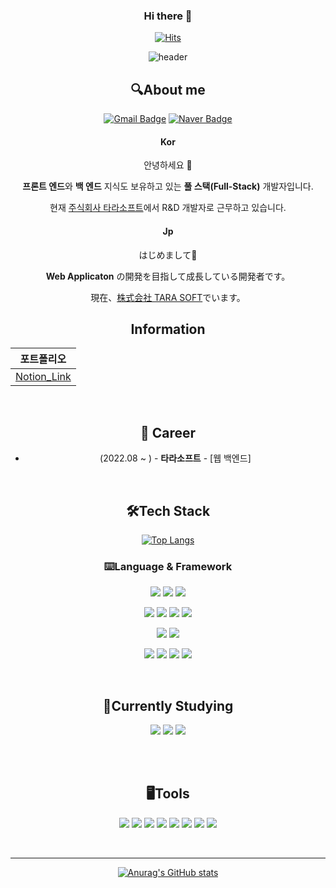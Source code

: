 

<div align="center">
 
### Hi there 👋
 
 [![Hits](https://hits.seeyoufarm.com/api/count/incr/badge.svg?url=https%3A%2F%2Fgithub.com%2Fjjw213&count_bg=%2379C83D&title_bg=%23555555&icon=github.svg&icon_color=%23E7E7E7&title=Hi&edge_flat=false)](https://hits.seeyoufarm.com)

![header](https://capsule-render.vercel.app/api?type=waving&color=auto&height=300&section=header&text=Jang%20JinWoo&fontSize=70)


## 🔍About me
  
[![Gmail Badge](https://img.shields.io/badge/ssvsxx@gmail.com-d14836?style=flat-square&logo=Gmail&logoColor=white&link=mailto:ssvsxx@gmail.com)](mailto:ssvsxx@gmail.com)
[![Naver Badge](https://img.shields.io/badge/ssvsxx@naver.com-03C75A?style=flat-square&logo=Naver&logoColor=white&link=mailto:ssvsxx@naver.com)](mailto:ssvsxx@naver.com)

#### Kor
  
안녕하세요 👋
  
**프론트 엔드**와 **백 엔드** 지식도 보유하고 있는 **풀 스택(Full-Stack)** 개발자입니다.
  
현재 [주식회사 타라소프트](https://tarasoft.kr/)에서 R&D 개발자로 근무하고 있습니다.

#### Jp

はじめまして👋
  
**Web Applicaton** の開発を目指して成長している開発者です。
  
現在、[株式会社 TARA SOFT](https://tarasoft.kr/)でいます。

## Information
|포트폴리오|
|--|
|[Notion_Link](https://troubled-clematis-c16.notion.site/d22edd800ee448049ad966429e05d945)|

<br/>

## 🏢 Career
- (2022.08 ~ ) - **타라소프트** - [웹 백엔드]

<br/>
 
## 🛠Tech Stack
[![Top Langs](https://github-readme-stats.vercel.app/api/top-langs/?username=jjw213&layout=compact)](https://github.com/jjw213/jjw213)
 
 <div text-align="left">
 
### ⌨️Language & Framework
  <img src="https://img.shields.io/badge/java-007396?style=flat-square&logo=java&logoColor=white"> <img src="https://img.shields.io/badge/C++-00599C?style=flat-square&logo=c%2B%2B&logoColor=white"/> <img src="https://img.shields.io/badge/Dart-0175C2?style=flat-square&logo=dart&logoColor=white"/> 

<img src="https://img.shields.io/badge/HTML-E34F26?style=flat-square&logo=html5&logoColor=white"/> <img src="https://img.shields.io/badge/CSS-1572B6?style=flat-square&logo=CSS3&logoColor=white"/> <img src="https://img.shields.io/badge/JavaScript-F7DF1E?style=flat-square&logo=JavaScript&logoColor=white"/> <img src="https://img.shields.io/badge/jQuery-0769AD?style=flat-square&logo=jQuery&logoColor=white"/> 

<img src="https://img.shields.io/badge/React-61DAFB?style=flat-square&logo=React&logoColor=white"/> <img src="https://img.shields.io/badge/styled components-DB7093?style=flat-square&logo=styled components&logoColor=white"/>

<img src="https://img.shields.io/badge/Oracle-F80000?style=flat-square&logo=Oracle&logoColor=white"/> <img src="https://img.shields.io/badge/MongoDB-47A248?style=flat-square&logo=MongoDB&logoColor=white"/> <img src="https://img.shields.io/badge/Spring-6DB33F?style=flat-square&logo=Spring&logoColor=white"/> <img src="https://img.shields.io/badge/R-276dc3?style=flat-square&logo=R&logoColor=white"/>

 <br/>
 
## 📖Currently Studying

<img src="https://img.shields.io/badge/Algorithms-00BCB4?style=flat-square&logo=The Algorithms&logoColor=white"/>

<img src="https://img.shields.io/badge/React Native-61DAFB?style=flat-square&logo=React&logoColor=white"/>

 <img src="https://img.shields.io/badge/Node.js-339933?style=flat-square&logo=node.js&logoColor=white"/>

 <br/><br/>
 
## 🖥Tools
<img src="https://img.shields.io/badge/Visual Studio-5C2D91?style=flat-square&logo=Visual Studio&logoColor=white"/> <img src="https://img.shields.io/badge/VS Code-007ACC?style=flat-square&logo=Visual Studio Code&logoColor=white"/> <img src="https://img.shields.io/badge/Flutter-02569B?style=flat-square&logo=Flutter&logoColor=white"/> <img src="https://img.shields.io/badge/Git-F05032?style=flat-square&logo=Git&logoColor=white"/> <img src="https://img.shields.io/badge/Firebase-FFCA28?style=flat-square&logo=Flutter&logoColor=white"/> <img src="https://img.shields.io/badge/GitHub-181717?style=flat-square&logo=GitHub&logoColor=white"/> <img src="https://img.shields.io/badge/IntelliJ IDEA-000000?style=flat-square&logo=IntelliJ IDEA&logoColor=white"/>  <img src="https://img.shields.io/badge/Eclipse IDE-2C2255?style=flat-square&logo=Eclipse IDE&logoColor=white"/> 

  <br/>
  
____
  
[![Anurag's GitHub stats](https://github-readme-stats.vercel.app/api?username=jjw213)](https://github.com/jjw213)

</div>

<!--
**jjw213/jjw213** is a ✨ _special_ ✨ repository because its `README.md` (this file) appears on your GitHub profile.

Here are some ideas to get you started:

- 🔭 I’m currently working on ...
- 🌱 I’m currently learning ...
- 👯 I’m looking to collaborate on ...
- 🤔 I’m looking for help with ...
- 💬 Ask me about ...
- 📫 How to reach me: ...
- 😄 Pronouns: ...
- ⚡ Fun fact: ...
-->
